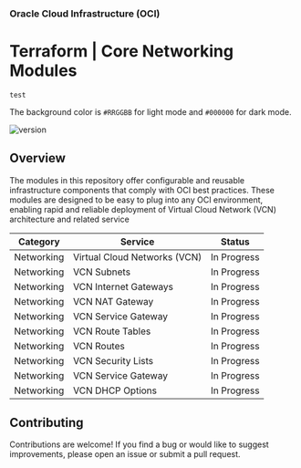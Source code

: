 ### Oracle Cloud Infrastructure (OCI)
# Terraform | Core Networking Modules

<code style="color : name_color">test</code>

The background color is `#RRGGBB` for light mode and `#000000` for dark mode.

![version](https://img.shields.io/badge/version-1.0.0-green)

## Overview
The modules in this repository offer configurable and reusable infrastructure components that comply with OCI best practices. These modules are designed to be easy to plug into any OCI environment, enabling rapid and reliable deployment of Virtual Cloud Network (VCN) architecture and related service

| Category | Service | Status |
| ----------- | ---------------------------- | ----------- |
| Networking  | Virtual Cloud Networks (VCN) | In Progress |
| Networking  | VCN Subnets                  | In Progress |
| Networking  | VCN Internet Gateways        | In Progress |
| Networking  | VCN NAT Gateway              | In Progress |
| Networking  | VCN Service Gateway          | In Progress |
| Networking  | VCN Route Tables             | In Progress |
| Networking  | VCN Routes                   | In Progress |
| Networking  | VCN Security Lists           | In Progress |
| Networking  | VCN Service Gateway          | In Progress |
| Networking  | VCN DHCP Options             | In Progress |

## Contributing
Contributions are welcome! If you find a bug or would like to suggest improvements, please open an issue or submit a pull request.

